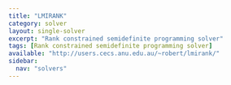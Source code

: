 ```yaml
---
title: "LMIRANK"
category: solver
layout: single-solver
excerpt: "Rank constrained semidefinite programming solver"
tags: [Rank constrained semidefinite programming solver]
available: "http://users.cecs.anu.edu.au/~robert/lmirank/"
sidebar:
  nav: "solvers"
---
```

